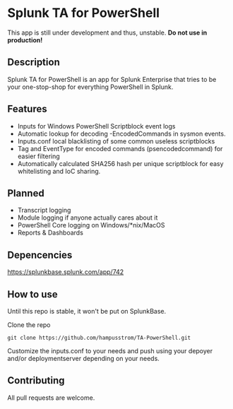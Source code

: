 # Splunk TA for PowerShell
This app is still under development and thus, unstable. 
**Do not use in production!**
## Description
Splunk TA for PowerShell is an app for Splunk Enterprise that tries to be your one-stop-shop for everything PowerShell in Splunk.

## Features
* Inputs for Windows PowerShell Scriptblock event logs
* Automatic lookup for decoding -EncodedCommands in sysmon events.
* Inputs.conf local blacklisting of some common useless scriptblocks
* Tag and EventType for encoded commands (psencodedcommand) for easier filtering
* Automatically calculated SHA256 hash per unique scriptblock for easy whitelisting and IoC sharing.

## Planned
* Transcript logging
* Module logging if anyone actually cares about it
* PowerShell Core logging on Windows/*nix/MacOS
* Reports & Dashboards

## Depencencies
https://splunkbase.splunk.com/app/742

## How to use
Until this repo is stable, it won't be put on SplunkBase. 

Clone the repo 

``` git clone https://github.com/hampusstrom/TA-PowerShell.git ```

Customize the inputs.conf to your needs and push using your depoyer and/or deploymentserver depending on your needs.


## Contributing
All pull requests are welcome.
